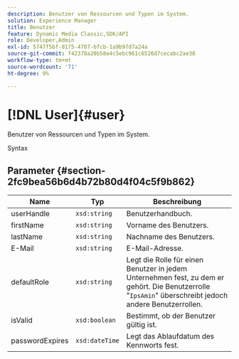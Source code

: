 ```yaml
---
description: Benutzer von Ressourcen und Typen im System.
solution: Experience Manager
title: Benutzer
feature: Dynamic Media Classic,SDK/API
role: Developer,Admin
exl-id: 5747f5bf-0175-4707-bfcb-1a9b97d7a24a
source-git-commit: f42378a20b58e4c5ebc961c6526d7cecabc2ae38
workflow-type: tm+mt
source-wordcount: '71'
ht-degree: 9%

---
```


# [!DNL User]{#user}

Benutzer von Ressourcen und Typen im System.

Syntax

## Parameter {#section-2fc9bea56b6d4b72b80d4f04c5f9b862}

| Name | Typ | Beschreibung |
|---|---|---|
| userHandle | `xsd:string` | Benutzerhandbuch. |
| firstName | `xsd:string` | Vorname des Benutzers. |
| lastName | `xsd:string` | Nachname des Benutzers. |
| E-Mail | `xsd:string` | E-Mail-Adresse. |
| defaultRole | `xsd:string` | Legt die Rolle für einen Benutzer in jedem Unternehmen fest, zu dem er gehört. Die Benutzerrolle &quot;`IpsAmin`&quot; überschreibt jedoch andere Benutzerrollen. |
| isValid | `xsd:boolean` | Bestimmt, ob der Benutzer gültig ist. |
| passwordExpires | `xsd:dateTime` | Legt das Ablaufdatum des Kennworts fest. |
